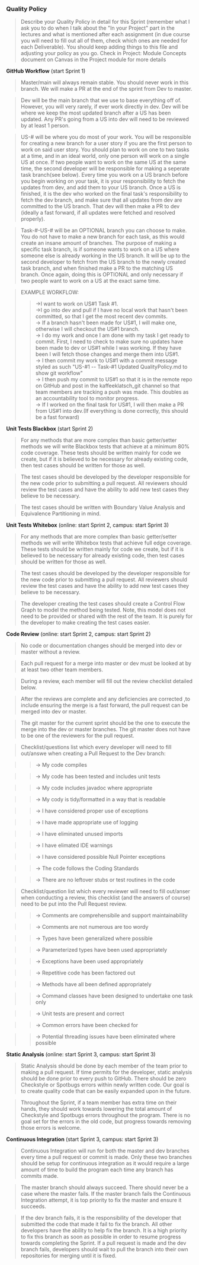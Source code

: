 ### Quality Policy

> Describe your Quality Policy in detail for this Sprint (remember what I ask you to do when I talk
> about the "In your Project" part in the lectures and what is mentioned after each assignment (in due
> course you will need to fill out all of them, check which ones are needed for each Deliverable). You
> should keep adding things to this file and adjusting your policy as you go.
> Check in Project: Module Concepts document on Canvas in the Project module for more details

**GitHub Workflow** (start Sprint 1)
> Master/main will always remain stable. You should never work in this branch. We will make a PR at
> the end of the sprint from Dev to master.

> Dev will be the main branch that we use to base everything off of. However, you will very rarely,
> if ever work directly in dev. Dev will be where we keep the most updated branch after a US has been
> updated. Any PR's going from a US into dev will need to be reviewed by at least 1 person.

> US-# will be where you do most of your work. You will be responsible for creating a new branch for
> a user story if you are the first person to work on said user story. You should plan to work on one
> to two tasks at a time, and in an ideal world, only one person will work on a single US at once. If
> two people want to work on the same US at the same time, the second developer will be responsible
> for making a seperate task branch(see below). Every time you work on a US branch before you begin
> working on your task, it is your responsibility to fetch the updates from dev, and add them to your
> US branch. Once a US is finished, it is the dev who worked on the final task's responsibility to
> fetch the dev branch, and make sure that all updates from dev are committed to the US branch. That
> dev will then make a PR to dev (ideally a fast forward, if all updates were fetched and resolved
> properly).

> Task-#-US-# will be an OPTIONAL branch you can choose to make. You do not have to make a new
> branch for each task, as this would create an insane amount of branches. The purpose of making a
> specific task branch, is if someone wants to work on a US where someone else is already working in
> the US branch. It will be up to the second developer to fetch from the US branch to the newly
> created task branch, and when finished make a PR to the matching US branch. Once again, doing this
> is OPTIONAL and only necessary if two people want to work on a US at the exact same time.

> EXAMPLE WORKFLOW:
>> ->I want to work on US#1 Task #1. <br />
> > ->I go into dev and pull if I have no local work that hasn't been committed, so that I get the
> > most recent dev commits. <br />
> > -> If a branch hasn't been made for US#1, I will make one, otherwise I will checkout the US#1
> > branch. <br />
> > -> I do my work and once I am done with my task I get ready to commit. First, I need to check to
> > make sure no updates have been made to dev or US#1 while I was working. If they have been I will
> > fetch those changes and merge them into US#1. <br />
> > -> I then commit my work to US#1 with a commit message styled as such "US-#1 -- Task-#1 Updated
> > QualityPolicy.md to show git workflow" <br />
> > -> I then push my commit to US#1 so that it is in the remote repo on GitHub and post in the
> > kaffeeklatsch_git channel so that team members are tracking a push was made. This doubles as an
> > accountability tool to monitor progress.<br />
> > -> If I worked on the final task for US#1, I will then make a PR from US#1 into dev.(If
> > everything is done correctly, this should be a fast forward)



**Unit Tests Blackbox** (start Sprint 2)
> For any methods that are more complex than basic getter/setter methods we will write Blackbox
> tests that achieve at a minimum 80% code coverage. These tests should be written mainly for code we
> create, but if it is believed to be necessary for already existing code, then test cases should be
> written for those as well.

> The test cases should be developed by the developer responsible for the new code prior to
> submitting a pull request. All reviewers should review the test cases and have the ability to add
> new test cases they believe to be necessary.

> The test cases should be written with Boundary Value Analysis and Equivalence Partitioning in
> mind.

**Unit Tests Whitebox** (online: start Sprint 2, campus: start Sprint 3)
> For any methods that are more complex than basic getter/setter methods we will write Whitebox
> tests that achieve full edge coverage. These tests should be written mainly for code we create, but
> if it is believed to be necessary for already existing code, then test cases should be written for
> those as well.

> The test cases should be developed by the developer responsible for the new code prior to
> submitting a pull request. All reviewers should review the test cases and have the ability to add
> new test cases they believe to be necessary.

> The developer creating the test cases should create a Control Flow Graph to model the method being
> tested. Note, this model does not need to be provided or shared with the rest of the team. It is
> purely for the developer to make creating the test cases easier.

**Code Review** (online: start Sprint 2, campus: start Sprint 2)
> No code or documentation changes should be merged into dev or master without a review.

> Each pull request for a merge into master or dev must be looked at by at least two other team
> members.

> During a review, each member will fill out the review checklist detailed below.

> After the reviews are complete and any deficiencies are corrected ,to include ensuring the merge
> is a fast forward, the pull request can be merged into dev or master.

> The git master for the current sprint should be the one to execute the merge into the dev or
> master branches. The git master does not have to be one of the reviewers for the pull request.



> Checklist/questions list which every developer will need to fill out/answe when creating a Pull
> Request to the Dev branch:

> > -> My code compiles

> > -> My code has been tested and includes unit tests

> > -> My code includes javadoc where appropriate

> > -> My cody is tidy/formatted in a way that is readable

> > -> I have considered proper use of exceptions

> > -> I have made appropriate use of logging

> > -> I have eliminated unused imports

> > -> I have elimated IDE warnings

> > -> I have considered possible Null Pointer exceptions

> > -> The code follows the Coding Standards

> > -> There are no leftover stubs or test routines in the code

> Checklist/question list which every reviewer will need to fill out/anser when conducting a review,
> this checklist (and the answers of course) need to be put into the Pull Request review.

> > -> Comments are comprehensibile and support maintainability

> > -> Comments are not numerous are too wordy

> > -> Types have been generalized where possible

> > -> Parameterized types have been used appropriately

> > -> Exceptions have been used appropriately

> > -> Repetitive code has been factored out

> > -> Methods have all been defined appropriately

> > -> Command classes have been designed to undertake one task only

> > -> Unit tests are present and correct

> > -> Common errors have been checked for

> > -> Potential threading issues have been eliminated where possible








**Static Analysis**  (online: start Sprint 3, campus: start Sprint 3)
> Static Analysis should be done by each member of the team prior to making a pull request. If time
> permits for the developer, static analysis should be done prior to every push to GitHub. There
> should be zero Checkstyle or Spotbugs errors within newly written code. Our goal is to create
> quality code that can be easily expanded upon in the future.

> Throughout the Sprint, if a team member has extra time on their hands, they should work towards
> lowering the total amount of Checkstyle and Spotbugs errors throughout the program. There is no goal
> set for the errors in the old code, but progress towards removing those errors is welcome.

**Continuous Integration**  (start Sprint 3, campus: start Sprint 3)
> Continuous Integration will run for both the master and dev branches every time a pull request or
> commit is made. Only these two branches should be setup for continuous integration as it would
> require a large amount of time to build the program each time any branch has commits made.

> The master branch should always succeed. There should never be a case where the master fails. If
> the master branch fails the Continuous Integration attempt, it is top priority to fix the master and
> ensure it succeeds.

> If the dev branch fails, it is the responsibility of the developer that submitted the code that
> made it fail to fix the branch. All other developers have the ability to help fix the branch. It is
> a high priority to fix this branch as soon as possible in order to resume progress towards
> completing the Sprint. If a pull request is made and the dev branch fails, developers should wait to
> pull the branch into their own repositories for merging until it is fixed.

